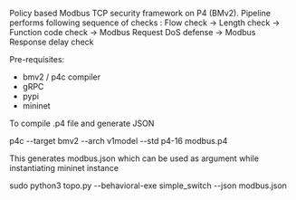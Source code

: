 Policy based Modbus TCP security framework on P4 (BMv2). Pipeline performs following sequence of checks :
Flow check -> Length check -> Function code check -> Modbus Request DoS defense -> Modbus Response delay check

Pre-requisites:
- bmv2 / p4c compiler
- gRPC
- pypi
- mininet

To compile .p4 file and generate JSON

p4c --target bmv2 --arch v1model --std p4-16 modbus.p4

This generates modbus.json which can be used as argument while instantiating mininet instance

sudo python3 topo.py --behavioral-exe simple_switch --json modbus.json

